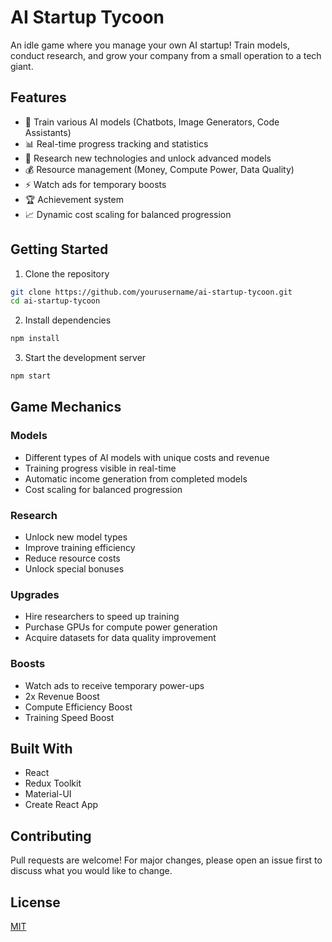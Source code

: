 # AI Startup Tycoon

An idle game where you manage your own AI startup! Train models, conduct research, and grow your company from a small operation to a tech giant.

## Features

- 🤖 Train various AI models (Chatbots, Image Generators, Code Assistants)
- 📊 Real-time progress tracking and statistics
- 🔬 Research new technologies and unlock advanced models
- 💰 Resource management (Money, Compute Power, Data Quality)
- ⚡ Watch ads for temporary boosts
- 🏆 Achievement system
- 📈 Dynamic cost scaling for balanced progression

## Getting Started

1. Clone the repository
```bash
git clone https://github.com/yourusername/ai-startup-tycoon.git
cd ai-startup-tycoon
```

2. Install dependencies
```bash
npm install
```

3. Start the development server
```bash
npm start
```

## Game Mechanics

### Models
- Different types of AI models with unique costs and revenue
- Training progress visible in real-time
- Automatic income generation from completed models
- Cost scaling for balanced progression

### Research
- Unlock new model types
- Improve training efficiency
- Reduce resource costs
- Unlock special bonuses

### Upgrades
- Hire researchers to speed up training
- Purchase GPUs for compute power generation
- Acquire datasets for data quality improvement

### Boosts
- Watch ads to receive temporary power-ups
- 2x Revenue Boost
- Compute Efficiency Boost
- Training Speed Boost

## Built With

- React
- Redux Toolkit
- Material-UI
- Create React App

## Contributing

Pull requests are welcome! For major changes, please open an issue first to discuss what you would like to change.

## License

[MIT](https://choosealicense.com/licenses/mit/)
